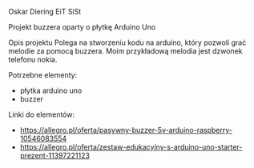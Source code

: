 Oskar Diering EiT SiSt

Projekt buzzera oparty o płytkę Arduino Uno

Opis projektu
Polega na stworzeniu kodu na arduino, który pozwoli grać melodie za pomocą buzzera. Moim przykładową melodia jest dzwonek 
telefonu nokia.

Potrzebne elementy:
- płytka arduino uno
- buzzer

Linki do elementów:
- https://allegro.pl/oferta/pasywny-buzzer-5v-arduino-raspberry-10546083554
- https://allegro.pl/oferta/zestaw-edukacyjny-s-arduino-uno-starter-prezent-11397221123


